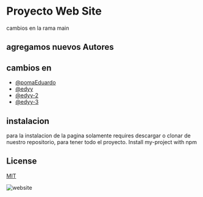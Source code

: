 
# Proyecto Web Site
cambios en la rama main

## agregamos nuevos Autores
## cambios en 

- [@pomaEduardo](https://www.github.com/octokatherine)
- [@edyy](https://www.github.com/octokatherine)
- [@edyy-2](https://www.github.com/octokatherine)
- [@edyy-3](https://www.github.com/octokatherine)





## instalacion

para la instalacion de la pagina  solamente requires descargar o clonar de nuestro repositorio, para tener todo el proyecto.
Install my-project with npm
## License

[MIT](https://choosealicense.com/licenses/mit/)



![website](https://images-wixmp-530a50041672c69d335ba4cf.wixmp.com/templates/image/9068c4b31e8394dbfe11bdd6cc24f92f2574a195907aabf5f7c428b29588e796.jpg)


